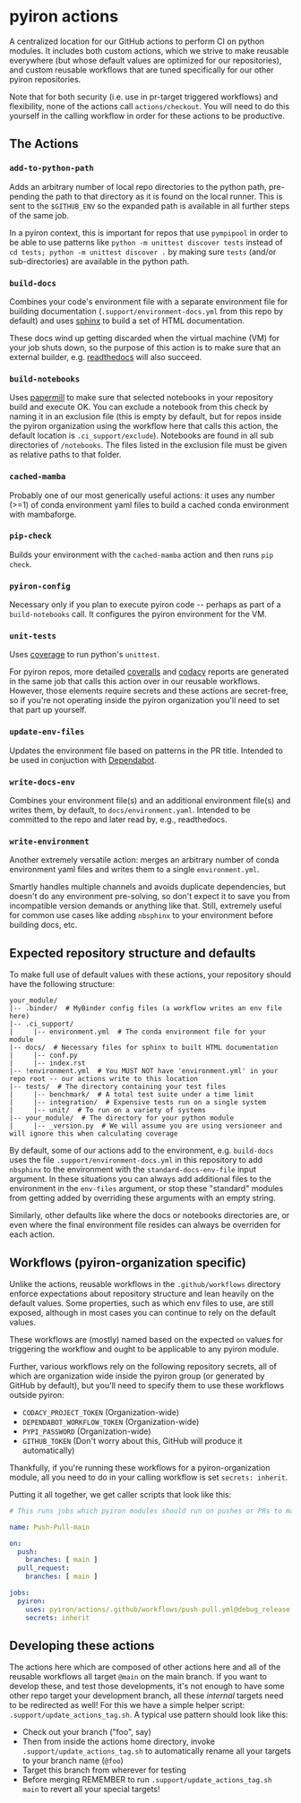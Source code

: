# pyiron actions
A centralized location for our GitHub actions to perform CI on python modules.
It includes both custom actions, which we strive to make reusable everywhere (but whose default values are optimized for our repositories), and custom reusable workflows that are tuned specifically for our other pyiron repositories.

Note that for both security (i.e. use in pr-target triggered workflows) and flexibility, none of the actions call `actions/checkout`.
You will need to do this yourself in the calling workflow in order for these actions to be productive.

## The Actions

### `add-to-python-path`

Adds an arbitrary number of local repo directories to the python path, pre-pending the path to that directory as it is found on the local runner.
This is sent to the `$GITHUB_ENV` so the expanded path is available in all further steps of the same job.

In a pyiron context, this is important for repos that use `pympipool` in order to be able to use patterns like `python -m unittest discover tests` instead of `cd tests; python -m unittest discover .` by making sure `tests` (and/or sub-directories) are available in the python path.

### `build-docs`

Combines your code's environment file with a separate environment file for building documentation (`.support/environment-docs.yml` from this repo by default) and uses [sphinx](https://www.sphinx-doc.org) to build a set of HTML documentation.

These docs wind up getting discarded when the virtual machine (VM) for your job shuts down, so the purpose of this action is to make sure that an external builder, e.g. [readthedocs](https://readthedocs.org) will also succeed.

### `build-notebooks`

Uses [papermill](https://papermill.readthedocs.io) to make sure that selected notebooks in your repository build and execute OK.
You can exclude a notebook from this check by naming it in an exclusion file (this is empty by default, but for repos inside the pyiron organization using the workflow here that calls this action, the default location is `.ci_support/exclude`).
Notebooks are found in all sub directories of `/notebooks`.  The files listed in the exclusion file must be given as relative paths to that folder.

### `cached-mamba`

Probably one of our most generically useful actions: it uses any number (>=1) of conda environment yaml files to build a cached conda environment with mambaforge.

### `pip-check`

Builds your environment with the `cached-mamba` action and then runs `pip check`.

### `pyiron-config`

Necessary only if you plan to execute pyiron code -- perhaps as part of a `build-notebooks` call.
It configures the pyiron environment for the VM. 

### `unit-tests`

Uses [coverage](https://coverage.readthedocs.io/) to run python's `unittest`.

For pyiron repos, more detailed [coveralls](https://coveralls.io) and [codacy](https://www.codacy.com) reports are generated in the same job that calls this action over in our reusable workflows.
However, those elements require secrets and these actions are secret-free, so if you're not operating inside the pyiron organization you'll need to set that part up yourself.

### `update-env-files`

Updates the environment file based on patterns in the PR title.
Intended to be used in conjuction with [Dependabot](https://github.com/dependabot).

### `write-docs-env`

Combines your environment file(s) and an additional environment file(s) and writes them, by default, to `docs/environment.yaml`.
Intended to be committed to the repo and later read by, e.g., readthedocs.

### `write-environment`

Another extremely versatile action: merges an arbitrary number of conda environment yaml files and writes them to a single `environment.yml`.

Smartly handles multiple channels and avoids duplicate dependencies, but doesn't do any environment pre-solving, so don't expect it to save you from incompatible version demands or anything like that.
Still, extremely useful for common use cases like adding `nbsphinx` to your environment before building docs, etc.

## Expected repository structure and defaults

To make full use of default values with these actions, your repository should have the following structure:

```
your_module/
|-- .binder/  # MyBinder config files (a workflow writes an env file here)
|-- .ci_support/
|     |-- environment.yml  # The conda environment file for your module
|-- docs/  # Necessary files for sphinx to built HTML documentation
|     |-- conf.py
|     |-- index.rst
|-- !environment.yml  # You MUST NOT have 'environment.yml' in your repo root -- our actions write to this location
|-- tests/  # The directory containing your test files
|     |-- benchmark/  # A total test suite under a time limit
|     |-- integration/  # Expensive tests run on a single system
|     |-- unit/  # To run on a variety of systems 
|-- your_module/  # The directory for your python module
|     |-- _version.py  # We will assume you are using versioneer and will ignore this when calculating coverage
```

By default, some of our actions add to the environment, e.g. `build-docs` uses the file `.support/environment-docs.yml` in this repository to add `nbsphinx` to the environment with the `standard-docs-env-file` input argument.
In these situations you can always add additional files to the environment in the `env-files` argument, or stop these "standard" modules from getting added by overriding these arguments with an empty string.

Similarly, other defaults like where the docs or notebooks directories are, or even where the final environment file resides can always be overriden for each action.

## Workflows (pyiron-organization specific)

Unlike the actions, reusable workflows in the `.github/workflows` directory enforce expectations about repository structure and lean heavily on the default values.
Some properties, such as which env files to use, are still exposed, although in most cases you can continue to rely on the default values.

These workflows are (mostly) named based on the expected `on` values for triggering the workflow and ought to be applicable to any pyiron module.

Further, various workflows rely on the following repository secrets, all of which are organization wide inside the pyiron group (or generated by GitHub by default), but you'll need to specify them to use these workflows outside pyiron:
- `CODACY_PROJECT_TOKEN` (Organization-wide)
- `DEPENDABOT_WORKFLOW_TOKEN` (Organization-wide)
- `PYPI_PASSWORD` (Organization-wide)
- `GITHUB_TOKEN` (Don't worry about this, GitHub will produce it automatically)

Thankfully, if you're running these workflows for a pyiron-organization module, all you need to do in your calling workflow is set `secrets: inherit`.

Putting it all together, we get caller scripts that look like this:

```yaml
# This runs jobs which pyiron modules should run on pushes or PRs to main

name: Push-Pull-main

on:
  push:
    branches: [ main ]
  pull_request:
    branches: [ main ]

jobs:
  pyiron:
    uses: pyiron/actions/.github/workflows/push-pull.yml@debug_release
    secrets: inherit
```

## Developing these actions

The actions here which are composed of other actions here and all of the reusable workflows all target `@main` on the main branch.
If you want to develop these, and test those developments, it's not enough to have some other repo target your development branch, all these _internal_ targets need to be redirected as well! 
For this we have a simple helper script: `.support/update_actions_tag.sh`.
A typical use pattern should look like this:
- Check out your branch ("foo", say)
- Then from inside the actions home directory, invoke `.support/update_actions_tag.sh` to automatically rename all your targets to your branch name (`@foo`)
- Target this branch from wherever for testing
- Before merging REMEMBER to run `.support/update_actions_tag.sh main` to revert all your special targets!
